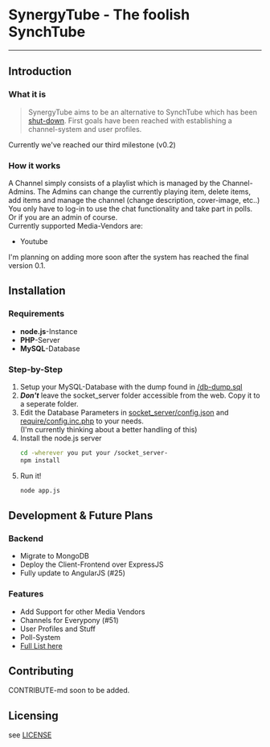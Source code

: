 # SynergyTube - The foolish SynchTube
***

## Introduction
### What it is
> SynergyTube aims to be an alternative to SynchTube which has been [shut-down](http://synchtube.com/).
> First goals have been reached with establishing a channel-system and user profiles. 

Currently we've reached our third milestone (v0.2)

### How it works
A Channel simply consists of a playlist which is managed by the Channel-Admins.
The Admins can change the currently playing item, delete items, add items and manage the channel (change description, cover-image, etc..)  
You only have to log-in to use the chat functionality and take part in polls. Or if you are an admin of course.  
Currently supported Media-Vendors are:
- Youtube

I'm planning on adding more soon after the system has reached the final version 0.1.


## Installation
### Requirements

* **node.js**-Instance
* **PHP**-Server
* **MySQL**-Database

### Step-by-Step

1. Setup your MySQL-Database with the dump found in [/db-dump.sql](https://github.com/screeny05/synergyTube/blob/master/db-dump.sql)
2. **_Don't_** leave the socket_server folder accessible from the web. Copy it to a seperate folder.
3. Edit the Database Parameters in [socket_server/config.json](https://github.com/screeny05/synergyTube/blob/master/socket_server/config.json) and [require/config.inc.php](https://github.com/screeny05/synergyTube/blob/master/require/config.inc.php) to your needs.  
   (I'm currently thinking about a better handling of this)
4. Install the node.js server  
   ```bash
   cd -wherever you put your /socket_server-
   npm install
   ```
5. Run it!
   ```bash
   node app.js
   ```

## Development & Future Plans
### Backend

- Migrate to MongoDB
- Deploy the Client-Frontend over ExpressJS
- Fully update to AngularJS (#25)

### Features

- Add Support for other Media Vendors
- Channels for Everypony (#51)
- User Profiles and Stuff
- Poll-System
- [Full List here](https://github.com/screeny05/synergyTube/issues?labels=Feature&state=open)

## Contributing
CONTRIBUTE-md soon to be added.

## Licensing
see [LICENSE](https://github.com/screeny05/synergyTube/blob/master/LICENSE)
